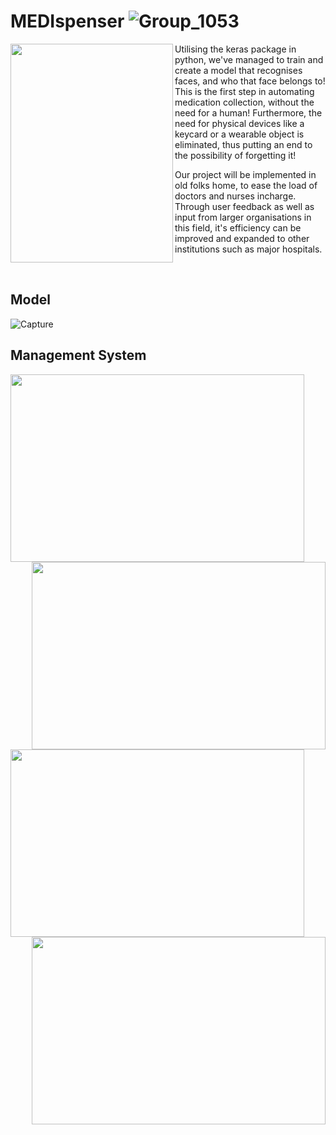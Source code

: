 # MEDIspenser ![Group_1053](https://user-images.githubusercontent.com/98690678/155866246-e18ea79e-2a23-4ac1-a961-5aeda305315f.png)

<img align="left" width="260" height="350" src="https://user-images.githubusercontent.com/98690678/155866257-b4cb2f2e-a7df-471e-8a05-bfee639366c2.png">

Utilising the keras package in python, we've managed to train and create a model that recognises faces, and who that face belongs to! This is the first step in automating medication collection, without the need for a human! Furthermore, the need for physical devices like a keycard or a wearable object is eliminated, thus putting an end to the possibility of forgetting it! 

Our project will be implemented in old folks home, to ease the load of doctors and nurses incharge. Through user feedback as well as input from larger organisations in this field, it's efficiency can be improved and expanded to other institutions such as major hospitals.

<br clear="left"/>

## Model

![Capture](https://user-images.githubusercontent.com/98690678/155871451-faada4c8-be97-448b-9116-0b7e01d0b660.PNG)

## Management System

<img align="left" width="470" height="300" src="https://user-images.githubusercontent.com/98690678/155871626-27c7ee04-1322-4977-b7eb-394e3351a06b.PNG">
<img align="right" width="470" height="300" src="https://user-images.githubusercontent.com/98690678/155871627-217a4f70-90cf-49aa-91ff-2b399ce874dd.PNG">
<img align="left" width="470" height="300" src="https://user-images.githubusercontent.com/98690678/155871630-1a182b4c-a3dc-4cee-bcae-b2ace3bb49eb.PNG">
<img align="right" width="470" height="300" src="https://user-images.githubusercontent.com/98690678/155871631-f7c8daa9-5820-4f6d-8ac9-9865bd4772f7.PNG">
